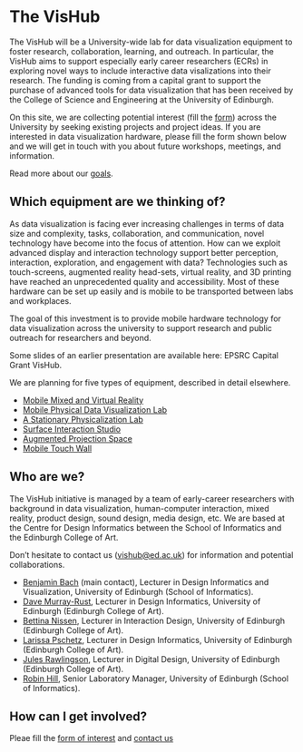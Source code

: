 # The VisHub

The VisHub will be a University-wide lab for data visualization equipment to foster research, collaboration, learning, and outreach. In particular, the VisHub aims to support especially early career researchers (ECRs) in exploring novel ways to include interactive data visalizations into their research. The funding is coming from a capital grant to support the purchase of advanced tools for data visualization that has been received by the College of Science and Engineering at the University of Edinburgh.

On this site, we are collecting potential interest (fill the [form](form.html)) across the University by seeking existing projects and project ideas. If you are interested in data visualization hardware, please fill the form shown below and we will get in touch with you about future workshops, meetings, and information.

Read more about our [goals](goals.html).

## Which equipment are we thinking of?

As data visualization is facing ever increasing challenges in terms of data size and complexity, tasks, collaboration, and communication, novel technology have become into the focus of attention. How can we exploit advanced display and interaction technology support better perception, interaction, exploration, and engagement with data? Technologies such as touch-screens, augmented reality head-sets, virtual reality, and 3D printing have reached an unprecedented quality and accessibility. Most of these hardware can be set up easily and is mobile to be transported between labs and workplaces.

The goal of this investment is to provide mobile hardware technology for data visualization across the university to support research and public outreach for researchers and beyond.

Some slides of an earlier presentation are available here: EPSRC Capital Grant VisHub. 

We are planning for five types of equipment, described in detail elsewhere.

* [Mobile Mixed and Virtual Reality](lab-immersive.html) 
* [Mobile Physical Data Visualization Lab](lab-printmake.html) 
* [A Stationary Physicalization Lab](lab-printmake.html) 
* [Surface Interaction Studio](lab-touchscreen.html) 
* [Augmented Projection Space](lab-touchscreen.html) 
* [Mobile Touch Wall](lab-touchscreen.html) 

## Who are we?
The VisHub initiative is managed by a team of early-career researchers with background in data visualization, human-computer interaction, mixed reality, product design, sound design, media design, etc. We are based at the Centre for Design Informatics between the School of Informatics and the Edinburgh College of Art.

Don’t hesitate to contact us (vishub@ed.ac.uk) for information and potential collaborations.

* [Benjamin Bach](http://benjbach.me) (main contact), Lecturer in Design Informatics and Visualization, University of Edinburgh (School of Informatics).
* [Dave Murray-Rust](https://www.eca.ed.ac.uk/profile/dave-murray-rust), Lecturer in Design Informatics, University of Edinburgh (Edinburgh College of Art).
* [Bettina Nissen](https://www.designinformatics.org/person/bettina-nissen/), Lecturer in Interaction Design, University of Edinburgh (Edinburgh College of Art).
* [Larissa Pschetz](https://www.designinformatics.org/person/larissa-pschetz/), Lecturer in Design Informatics, University of Edinburgh (Edinburgh College of Art).
* [Jules Rawlingson](https://www.eca.ed.ac.uk/profile/dr-jules-rawlinson), Lecturer in Digital Design, University of Edinburgh (Edinburgh College of Art).
* [Robin Hill](http://homepages.inf.ed.ac.uk/rhill2/), Senior Laboratory Manager, University of Edinburgh (School of Informatics).

## How can I get involved?

Pleae fill the [form of interest](form.html) and [contact us](bbach@ed.ac.uk)
